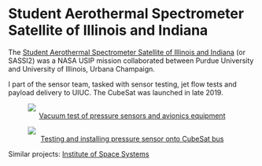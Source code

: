 # Student Aerothermal Spectrometer Satellite of Illinois and Indiana

The [Student Aerothermal Spectrometer Satellite of Illinois and Indiana](https://engineering.purdue.edu/CubeSat/missions/sassi2) (or SASSI2) was a NASA USIP mission collaborated between Purdue University and University of Illinois, Urbana Champaign.

I part of the sensor team, tasked with sensor testing, jet flow tests and payload delivery to UIUC. The CubeSat was launched in late 2019.

<p><a href="images/vacuum_test.png">
  <figure>
    <img src="images/vacuum_test.png"/>
    <figcaption><center>Vacuum test of pressure sensors and avionics equipment</center></figcaption>
  </figure>
</a></p>

<p><a href="images/micropirani.png">
  <figure>
    <img src="images/micropirani.png"/>
    <figcaption><center>Testing and installing pressure sensor onto CubeSat bus</center></figcaption>
  </figure>
</a></p>

Similar projects: [Institute of Space Systems](khalil)
